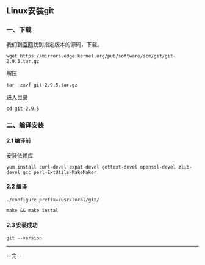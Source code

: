 ## Linux安装git

### 一、下载

我们到[官网](https://mirrors.edge.kernel.org/pub/software/scm/git/)找到指定版本的源码，下载。

```
wget https://mirrors.edge.kernel.org/pub/software/scm/git/git-2.9.5.tar.gz
```

解压

```
tar -zxvf git-2.9.5.tar.gz
```

进入目录

```
cd git-2.9.5
```

### 二、编译安装

#### 2.1 编译前

安装依赖库

```
yum install curl-devel expat-devel gettext-devel openssl-devel zlib-devel gcc perl-ExtUtils-MakeMaker
```

#### 2.2 编译 

```
./configure prefix=/usr/local/git/

make && make instal
```


#### 2.3 安装成功

```
git --version
```

---

--完--